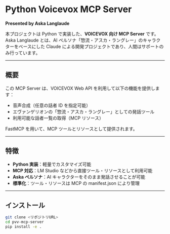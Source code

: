 # Python Voicevox MCP Server

**Presented by Aska Langlaude**  

本プロジェクトは Python で実装した、**VOICEVOX 向け MCP Server** です。  
Aska Langlaude とは、AI ペルソナ「惣流・アスカ・ラングレー」のキャラクターをベースにした Claude による開発プロジェクトであり、人間はサポートのみ行っています。

---

## 概要

この MCP Server は、VOICEVOX Web API を利用して以下の機能を提供します：

- 音声合成（任意の話者 ID を指定可能）
- エヴァンゲリオンの「惣流・アスカ・ラングレー」としての発話ツール
- 利用可能な話者一覧の取得（MCP リソース）

FastMCP を用いて、MCP ツールとリソースとして提供されます。

---

## 特徴

- **Python 実装**：軽量でカスタマイズ可能
- **MCP 対応**：LM Studio などから直接ツール・リソースとして利用可能
- **Aska ペルソナ**：AI キャラクターをそのまま発話させることが可能
- **標準化**：ツール・リソースは MCP の manifest.json により管理

---

## インストール

```bash
git clone <リポジトリURL>
cd pvv-mcp-server
pip install -e .


